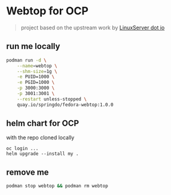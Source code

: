 # Webtop for OCP
> project based on the upstream work by [LinuxServer dot io](https://github.com/linuxserver/docker-webtop) 

## run me locally
```bash
podman run -d \
    --name=webtop \
    --shm-size=1g \
    -e PUID=1000 \
    -e PGID=1000 \
    -p 3000:3000 \
    -p 3001:3001 \
    --restart unless-stopped \
    quay.io/springdo/fedora-webtop:1.0.0
```

## helm chart for OCP
with the repo cloned locally
```
oc login ...
helm upgrade --install my .
```

## remove me
```bash
podman stop webtop && podman rm webtop 
```

